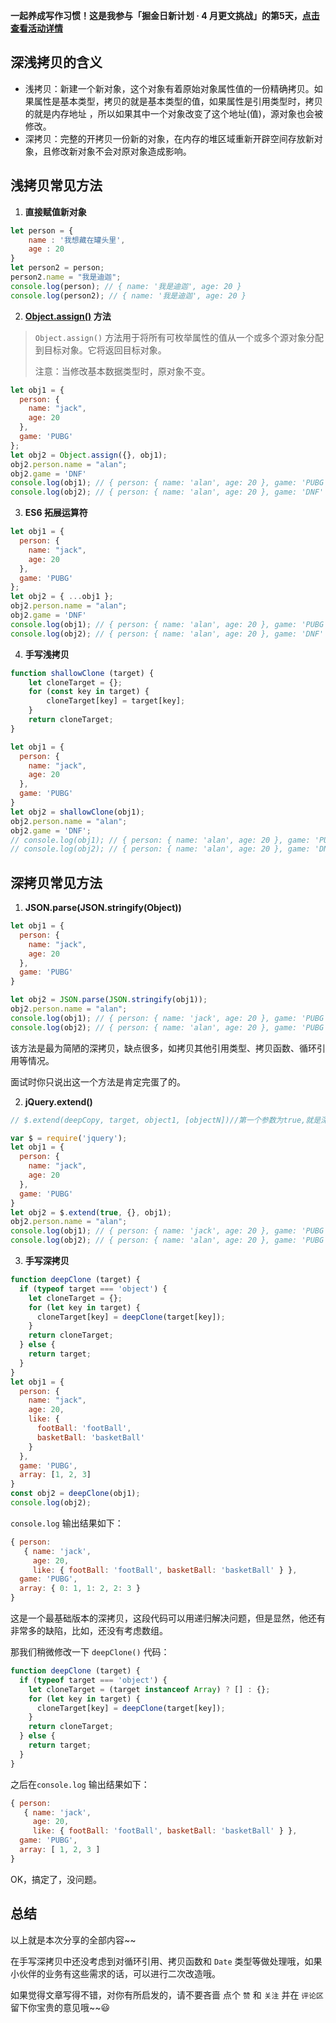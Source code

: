 **一起养成写作习惯！这是我参与「掘金日新计划 · 4 月更文挑战」的第5天，[点击查看活动详情](https://juejin.cn/post/7080800226365145118)**



## 深浅拷贝的含义

- 浅拷贝：新建一个新对象，这个对象有着原始对象属性值的一份精确拷贝。如果属性是基本类型，拷贝的就是基本类型的值，如果属性是引用类型时，拷贝的就是内存地址 ，所以如果其中一个对象改变了这个地址(值)，源对象也会被修改。
- 深拷贝：完整的开拷贝一份新的对象，在内存的堆区域重新开辟空间存放新对象，且修改新对象不会对原对象造成影响。



## 浅拷贝常见方法

1. **直接赋值新对象**

```javascript
let person = {
    name : '我想藏在罐头里',
    age : 20
}
let person2 = person;
person2.name = "我是迪迦";
console.log(person); // { name: '我是迪迦', age: 20 }
console.log(person2); // { name: '我是迪迦', age: 20 }
```



2. **[Object.assign()](https://developer.mozilla.org/zh-CN/docs/Web/JavaScript/Reference/Global_Objects/Object/assign)  方法**

> `Object.assign()` 方法用于将所有可枚举属性的值从一个或多个源对象分配到目标对象。它将返回目标对象。
>
> 注意：当修改基本数据类型时，原对象不变。

```javascript
let obj1 = { 
  person: { 
    name: "jack", 
    age: 20
  },
  game: 'PUBG' 
};
let obj2 = Object.assign({}, obj1);
obj2.person.name = "alan";
obj2.game = 'DNF'
console.log(obj1); // { person: { name: 'alan', age: 20 }, game: 'PUBG' }
console.log(obj2); // { person: { name: 'alan', age: 20 }, game: 'DNF' }
```



3. **ES6 拓展运算符**

```javascript
let obj1 = { 
  person: { 
    name: "jack", 
    age: 20
  },
  game: 'PUBG' 
};
let obj2 = { ...obj1 };
obj2.person.name = "alan";
obj2.game = 'DNF'
console.log(obj1); // { person: { name: 'alan', age: 20 }, game: 'PUBG' }
console.log(obj2); // { person: { name: 'alan', age: 20 }, game: 'DNF' }
```



4. **手写浅拷贝**

```javascript
function shallowClone (target) {
    let cloneTarget = {};
    for (const key in target) {
        cloneTarget[key] = target[key];
    }
    return cloneTarget;
}

let obj1 = { 
  person: { 
    name: "jack", 
    age: 20
  },
  game: 'PUBG' 
}
let obj2 = shallowClone(obj1);
obj2.person.name = "alan";
obj2.game = 'DNF';
// console.log(obj1); // { person: { name: 'alan', age: 20 }, game: 'PUBG' }
// console.log(obj2); // { person: { name: 'alan', age: 20 }, game: 'DNF' }

```



## 深拷贝常见方法

1. **JSON.parse(JSON.stringify(Object))**

```javascript
let obj1 = { 
  person: { 
    name: "jack", 
    age: 20
  },
  game: 'PUBG' 
}

let obj2 = JSON.parse(JSON.stringify(obj1));
obj2.person.name = "alan";
console.log(obj1); // { person: { name: 'jack', age: 20 }, game: 'PUBG' }
console.log(obj2); // { person: { name: 'alan', age: 20 }, game: 'PUBG' }
```

该方法是最为简陋的深拷贝，缺点很多，如拷贝其他引用类型、拷贝函数、循环引用等情况。

面试时你只说出这一个方法是肯定完蛋了的。



2. **jQuery.extend()**

```javascript
// $.extend(deepCopy, target, object1, [objectN])//第一个参数为true,就是深拷贝

var $ = require('jquery');
let obj1 = { 
  person: { 
    name: "jack", 
    age: 20
  },
  game: 'PUBG' 
}
let obj2 = $.extend(true, {}, obj1);
obj2.person.name = "alan";
console.log(obj1); // { person: { name: 'jack', age: 20 }, game: 'PUBG' }
console.log(obj2); // { person: { name: 'alan', age: 20 }, game: 'PUBG' }
```



3. **手写深拷贝**

```javascript
function deepClone (target) {
  if (typeof target === 'object') {
    let cloneTarget = {};
    for (let key in target) {
      cloneTarget[key] = deepClone(target[key]);
    }
    return cloneTarget;
  } else {
    return target;
  }
}
let obj1 = { 
  person: { 
    name: "jack", 
    age: 20,
    like: {
      footBall: 'footBall',
      basketBall: 'basketBall'
    }
  },
  game: 'PUBG',
  array: [1, 2, 3] 
}
const obj2 = deepClone(obj1);
console.log(obj2);
```

`console.log` 输出结果如下：

```javascript
{ person: 
   { name: 'jack',
     age: 20,
     like: { footBall: 'footBall', basketBall: 'basketBall' } },
  game: 'PUBG',
  array: { 0: 1, 1: 2, 2: 3 } 
}
```

这是一个最基础版本的深拷贝，这段代码可以用递归解决问题，但是显然，他还有非常多的缺陷，比如，还没有考虑数组。

那我们稍微修改一下 `deepClone()` 代码：

```javascript
function deepClone (target) {
  if (typeof target === 'object') {
    let cloneTarget = (target instanceof Array) ? [] : {};
    for (let key in target) {
      cloneTarget[key] = deepClone(target[key]);
    }
    return cloneTarget;
  } else {
    return target;
  }
}
```

之后在`console.log` 输出结果如下：

```javascript
{ person: 
   { name: 'jack',
     age: 20,
     like: { footBall: 'footBall', basketBall: 'basketBall' } },
  game: 'PUBG',
  array: [ 1, 2, 3 ] 
}
```

OK，搞定了，没问题。



## 总结

以上就是本次分享的全部内容~~

在手写深拷贝中还没考虑到对循环引用、拷贝函数和 `Date` 类型等做处理哦，如果小伙伴的业务有这些需求的话，可以进行二次改造哦。

如果觉得文章写得不错，对你有所启发的，请不要吝啬 点个 `赞` 和 `关注` 并在 `评论区` 留下你宝贵的意见哦~~😃

